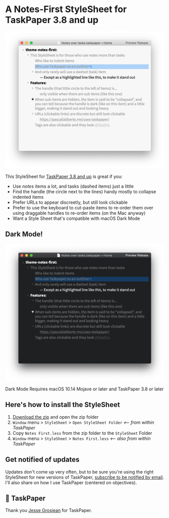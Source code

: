 # A Notes-First StyleSheet for TaskPaper 3.8 and up

![Preview of a TaskPaper with the Light StyleSheet applied](preview.png)

This StyleSheet for [TaskPaper 3.8 and up](http://www.taskpaper.com) is great if you:

* Use *notes* items a lot, and tasks (dashed items) just a little
* Find the handle (the circle next to the lines) handy mostly to collapse indented items
* Prefer URLs to appear discreetly, but still look clickable
* Prefer to use the keyboard to cut-paste items to re-order them over using draggable handles to re-order items (on the Mac anyway)
* Want a Style Sheet that's compatible with macOS Dark Mode

## Dark Mode!

![Preview of a TaskPaper with the Dark StyleSheet applied](preview-dark.png)

Dark Mode Requires macOS 10.14 Mojave or later and TaskPaper 3.8 or later

## Here's how to install the StyleSheet

1. [Download the zip][download] and open the zip folder
2. `Window` menu > `StyleSheet` > `Open StyleSheet Folder` *<-- from within TaskPaper*
3. Copy `Notes First.less` from the zip folder to the `StyleSheet` Folder
4. `Window` menu > `StyleSheet` > `Notes First.less` *<-- also from within TaskPaper*

[download]: https://github.com/pascallaliberte/theme-notes-first/archive/master.zip

## Get notified of updates

Updates don't come up very often, but to be sure you're using the right StyleSheet for new versions of TaskPaper, [subscribe to be notified by email](http://pascallaliberte.me/uses-taskpaper/). I'll also share on how I use TaskPaper (centered on objectives).

## 💙 TaskPaper

Thank you [Jesse Grosjean](http://www.hogbaysoftware.com/about) for TaskPaper.